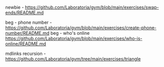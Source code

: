 
newbie - https://github.com/Laboratoria/gym/blob/main/exercises/swap-ends/README.md

beg - phone number - https://github.com/Laboratoria/gym/blob/main/exercises/create-phone-number/README.md
beg - who's online https://github.com/Laboratoria/gym/blob/main/exercises/who-is-online/README.md

mdlinks recursion - https://github.com/Laboratoria/gym/tree/main/exercises/triangle
